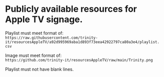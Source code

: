 # Publicly available resources for Apple TV signage.

Playlist must meet format of:<br/> 
`https://raw.githubusercontent.com/trinity-it/resourcesAppleTV/a92d995969aba1d893f73eea42922797ca80a3e4/playlist.csv`

Image must meet format of:<br/>
`https://github.com/trinity-it/resourcesAppleTV/raw/main/Trinity.png`

Playlist must not have blank lines.
